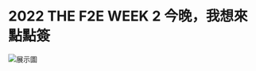# 2022 THE F2E WEEK 2 今晚，我想來點點簽

![展示圖](https://github.com/chao99152/week2/tree/main/public/land.png)

